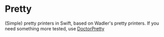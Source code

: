 # Pretty

(Simple) pretty printers in Swift, based on Wadler's pretty printers. If you need something more tested, use [DoctorPretty](https://github.com/bkase/DoctorPretty)
